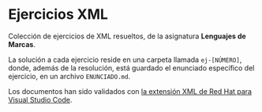 # Ejercicios XML

Colección de ejercicios de XML resueltos, de la asignatura **Lenguajes de Marcas**.

La solución a cada ejercicio reside en una carpeta llamada `ej-[NÚMERO]`, donde, además de la resolución, está guardado el enunciado específico del ejercicio, en un archivo `ENUNCIADO.md`.

Los documentos han sido validados con [la extensión XML de Red Hat para Visual Studio Code](https://marketplace.visualstudio.com/items?itemName=redhat.vscode-xml).